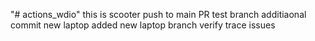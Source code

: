 "# actions_wdio"
this is scooter
push to main
PR test branch
additiaonal commit
new laptop added
new laptop branch
verify trace issues